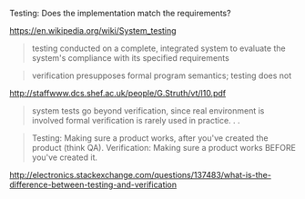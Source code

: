 
Testing: Does the implementation match the requirements?

https://en.wikipedia.org/wiki/System_testing

> testing conducted on a complete, integrated system to evaluate the system's compliance with its specified requirements

> verification presupposes formal program semantics; testing does not

http://staffwww.dcs.shef.ac.uk/people/G.Struth/vt/l10.pdf

> system tests go beyond verification, since real environment is involved
> formal verification is rarely used in practice. . .

> Testing: Making sure a product works, after you've created the product (think QA).
> Verification: Making sure a product works BEFORE you've created it.

http://electronics.stackexchange.com/questions/137483/what-is-the-difference-between-testing-and-verification

